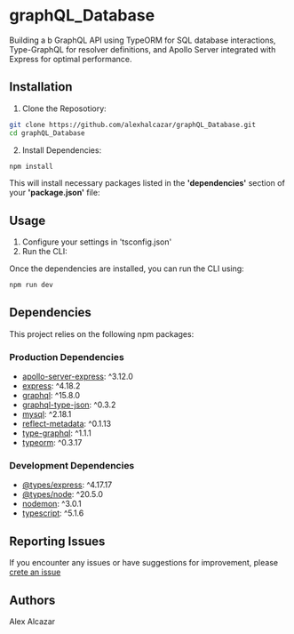 # graphQL_Database

Building a b GraphQL API using TypeORM for SQL database interactions, Type-GraphQL for resolver definitions, and Apollo Server integrated with Express for optimal performance.

## Installation

1. Clone the Reposotiory:

```bash
git clone https://github.com/alexhalcazar/graphQL_Database.git
cd graphQL_Database
```

2. Install Dependencies:


```bash
npm install
```

This will install necessary packages listed in the **'dependencies'** section of your **'package.json'** file:

## Usage

1. Configure your settings in 'tsconfig.json'
2. Run the CLI:

Once the dependencies are installed, you can run the CLI using:


```bash 
npm run dev
```

## Dependencies 

This project relies on the following npm packages:

### Production Dependencies

- [apollo-server-express](https://www.npmjs.com/package/apollo-server-express): ^3.12.0
- [express](https://www.npmjs.com/package/express): ^4.18.2
- [graphql](https://www.npmjs.com/package/graphql): ^15.8.0
- [graphql-type-json](https://www.npmjs.com/package/graphql-type-json): ^0.3.2
- [mysql](https://www.npmjs.com/package/mysql): ^2.18.1
- [reflect-metadata](https://www.npmjs.com/package/reflect-metadata): ^0.1.13
- [type-graphql](https://www.npmjs.com/package/type-graphql): ^1.1.1
- [typeorm](https://www.npmjs.com/package/typeorm): ^0.3.17

### Development Dependencies

- [@types/express](https://www.npmjs.com/package/@types/express): ^4.17.17
- [@types/node](https://www.npmjs.com/package/@types/node): ^20.5.0
- [nodemon](https://www.npmjs.com/package/nodemon): ^3.0.1
- [typescript](https://www.npmjs.com/package/typescript): ^5.1.6


## Reporting Issues

If you encounter any issues or have suggestions for improvement, please [crete an issue](https://github.com/alexhalcazar/graphQL_Database/issues)

## Authors

Alex Alcazar